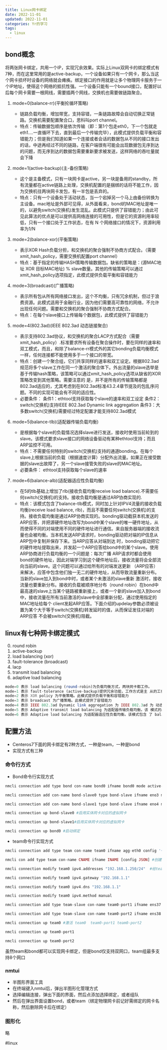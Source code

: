 ```yaml
---
title: Linux网卡绑定
date: 2022-11-01
updated: 2022-11-01
categories: Yr的学习
tags:
  - linux
---
```

## bond概念
将两张网卡绑定，共用一个IP，实现冗余效果。实际上Linux双网卡的绑定模式有7种，而在这里常用的是active-backup，一个设备如果只有一个网卡，那么当这个网卡损坏时设备的网络就会瘫痪。绑定接口的作用就是让多个物理网卡服务于一个IP地址，使得这个网络的抵抗性强。一个设备只能有一个bound接口，配置好以后每个网卡需要一根网线，需要插两个网线，交换机也需要做链路聚合。  
<!-- more -->

1. mode=0(balance-rr)(平衡抡循环策略)
	- 链路负载均衡，增加带宽，支持容错，一条链路故障会自动切换正常链路。交换机需要配置聚合口，思科叫port channel。
	- 特点：传输数据包顺序是依次传输（即：第1个包走eth0，下一个包就走eth1….一直循环下去，直到最后一个传输完毕），此模式提供负载平衡和容错能力；但是我们知道如果一个连接或者会话的数据包从不同的接口发出的话，中途再经过不同的链路，在客户端很有可能会出现数据包无序到达的问题，而无序到达的数据包需要重新要求被发送，这样网络的吞吐量就会下降
 
2. mode=1(active-backup)(主-备份策略)
	- 这个是主备模式，只有一块网卡是active，另一块是备用的standby，所有流量都在active链路上处理，交换机配置的是捆绑的话将不能工作，因为交换机往两块网卡发包，有一半包是丢弃的。
	- 特点：只有一个设备处于活动状态，当一个宕掉另一个马上由备份转换为主设备。mac地址是外部可见得，从外面看来，bond的MAC地址是唯一的，以避免switch(交换机)发生混乱。此模式只提供了容错能力；由此可见此算法的优点是可以提供高网络连接的可用性，但是它的资源利用率较低，只有一个接口处于工作状态，在有 N 个网络接口的情况下，资源利用率为1/N
 
3. mode=2(balance-xor)(平衡策略)
	- 表示XOR Hash负载分担，和交换机的聚合强制不协商方式配合。（需要xmit_hash_policy，需要交换机配置port channel）
	- 特点：基于指定的传输HASH策略传输数据包。缺省的策略是：(源MAC地址 XOR 目标MAC地址) % slave数量。其他的传输策略可以通过xmit_hash_policy选项指定，此模式提供负载平衡和容错能力
 
4. mode=3(broadcast)(广播策略)
	- 表示所有包从所有网络接口发出，这个不均衡，只有冗余机制，但过于浪费资源。此模式适用于金融行业，因为他们需要高可靠性的网络，不允许出现任何问题。需要和交换机的聚合强制不协商方式配合。
	- 特点：在每个slave接口上传输每个数据包，此模式提供了容错能力
 
5. mode=4(802.3ad)(IEEE 802.3ad 动态链接聚合)
	- 表示支持802.3ad协议，和交换机的聚合LACP方式配合（需要xmit_hash_policy）.标准要求所有设备在聚合操作时，要在同样的速率和双工模式，而且，和除了balance-rr模式外的其它bonding负载均衡模式一样，任何连接都不能使用多于一个接口的带宽。
	- 特点：创建一个聚合组，它们共享同样的速率和双工设定。根据802.3ad规范将多个slave工作在同一个激活的聚合体下。外出流量的slave选举是基于传输hash策略，该策略可以通过xmit_hash_policy选项从缺省的XOR策略改变到其他策略。需要注意的 是，并不是所有的传输策略都是802.3ad适应的，尤其考虑到在802.3ad标准43.2.4章节提及的包乱序问题。不同的实现可能会有不同的适应性。
	- 必要条件：
		条件1：ethtool支持获取每个slave的速率和双工设定
		条件2：switch(交换机)支持IEEE 802.3ad Dynamic link aggregation
		条件3：大多数switch(交换机)需要经过特定配置才能支持802.3ad模式
 
6. mode=5(balance-tlb)(适配器传输负载均衡)
	- 是根据每个slave的负载情况选择slave进行发送，接收时使用当前轮到的slave。该模式要求slave接口的网络设备驱动有某种ethtool支持；而且ARP监控不可用。
	- 特点：不需要任何特别的switch(交换机)支持的通道bonding。在每个slave上根据当前的负载（根据速度计算）分配外出流量。如果正在接受数据的slave出故障了，另一个slave接管失败的slave的MAC地址。
	- 必要条件：
		ethtool支持获取每个slave的速率
7. mode=6(balance-alb)(适配器适应性负载均衡)
	- 在5的tlb基础上增加了rlb(接收负载均衡receive load balance).不需要任何switch(交换机)的支持。接收负载均衡是通过ARP协商实现的.
	- 特点：该模式包含了balance-tlb模式，同时加上针对IPV4流量的接收负载均衡(receive load balance, rlb)，而且不需要任何switch(交换机)的支持。接收负载均衡是通过ARP协商实现的。bonding驱动截获本机发送的ARP应答，并把源硬件地址改写为bond中某个slave的唯一硬件地址，从而使得不同的对端使用不同的硬件地址进行通信。来自服务器端的接收流量也会被均衡。当本机发送ARP请求时，bonding驱动把对端的IP信息从ARP包中复制并保存下来。当ARP应答从对端到达 时，bonding驱动把它的硬件地址提取出来，并发起一个ARP应答给bond中的某个slave。使用ARP协商进行负载均衡的一个问题是：每次广播 ARP请求时都会使用bond的硬件地址，因此对端学习到这个硬件地址后，接收流量将会全部流向当前的slave。这个问题可以通过给所有的对端发送更新 （ARP应答）来解决，应答中包含他们独一无二的硬件地址，从而导致流量重新分布。当新的slave加入到bond中时，或者某个未激活的slave重新 激活时，接收流量也要重新分布。接收的负载被顺序地分布（round robin）在bond中最高速的slave上当某个链路被重新接上，或者一个新的slave加入到bond中，接收流量在所有当前激活的slave中全部重新分配，通过使用指定的MAC地址给每个 client发起ARP应答。下面介绍的updelay参数必须被设置为某个大于等于switch(交换机)转发延时的值，从而保证发往对端的ARP应答 不会被switch(交换机)阻截。

## linux有七种网卡绑定模式

0. round robin
1. active-backup
2. load balancing (xor)
3. fault-tolerance (broadcast)
4. lacp
5. transmit load balancing
6. adaptive load balancing

```php
mode=0 表示 load balancing (round-robin)为负载均衡方式，两块网卡都工作。
mode=1 表示 fault-tolerance (active-backup)提供冗余功能，工作方式是主 从的工作方式,也就是说默认情况下只有一块网卡工作,另一块做备份。  
mode=2 表示 XOR policy 为平衡策略。此模式提供负载平衡和容错能力  
mode=3 表示 broadcast 为广播策略。此模式提供了容错能力  
mode=4 表示 IEEE 802.3ad Dynamic link aggregation 为 IEEE 802.3ad 为 动态链接聚合。该策略可以通过 xmit_hash_policy 选项从缺省的 XOR 策略改变到其他策略。  
mode=5 表示 Adaptive transmit load balancing 为适配器传输负载均衡。该 模式的必要条件：ethtool 支持获取每个 slave 的速率  
mode=6 表示 Adaptive load balancing 为适配器适应性负载均衡。该模式包含 了 balance-tlb 模式，同时加上针对 IPV4 流量的接收负载均衡(receive load   balance, rlb)，而且不需要任何 switch(交换机)的支持。
```

## 配置方法
- Centeros7下面的网卡绑定有2种方式，一种是team，一种是bond
- 实现方式有三种

### 命令行方式
- Bond命令行实现方式
```php
nmcli connection add type bond con-name bond0 ifname bond0 mode active-backup ipv4.method manual ipv4.addresses 10.68.15.56/24 ipv4.dns 114.114.114.144 ipv4.gateway 10.68.15.254  #将ip地址，网关修改为目标网络规划的ip地址

nmcli connection add con-name bond-slave0 type bond-slave ifname eno3 master bond0#实体网卡对应绑定

nmcli connection add con-name bond-slave1 type bond-slave ifname eno4 master bond0#实体网卡对应绑定

nmcli connection up bond-slave0 #启用实体网卡对应的虚拟网卡

nmcli connection up bond-slave1#启用实体网卡对应的虚拟网卡

nmcli connection up bond0 #启动绑定
```

- team命令行实现方式

```php
nmcli connection add type team con-name team0 ifname agg-eth0 config '{"runner":{"name":"activebackup"}}' #创建 team 口 ,  con-name team0 ,  con-name team0 

nmcli con add type team con-name CNAME ifname INAME [config JSON] #创建连接

nmcli connection modify team0 ipv4.addresses "192.168.1.250/24"  #给team0 配置IP Gateway DNS

nmcli connection modify team0 ipv4.gateway "192.168.1.1"

nmcli connection modify team0 ipv4.dns "192.168.1.1"

nmcli connection modify team0 ipv4.method manual

nmcli connection add type team-slave con-name team0-port1 ifname ens37 master team0   #将 ens37 ens38 加入team0,

nmcli connection add type team-slave con-name team0-port2 ifname ens38 master team0

nmcli connection up team0 #激活 team0  team0-port1 team0-port2

nmcli connection up team0-port1

nmcli connection up team0-port2
```
虽然team和bond都可以实现网卡绑定，但是bond仅支持双网口，team组最多支持8个网口


### nmtui
- 半图形界面工具 
- 在终端键入nmtui后，弹出半图形化管理方式
- 选择编辑连接，弹出下面的界面，然后点添加选择绑定，或者组队
- 然后在弹出界面设置bond，或者team（绑定物理网卡前记好需绑定的网卡名称，然后删除网卡后在绑定）

### 图形化
略


#linux 